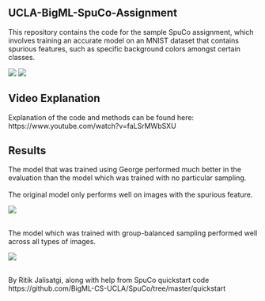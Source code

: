 ## UCLA-BigML-SpuCo-Assignment
<p>This repository contains the code for the sample SpuCo assignment, which involves training an accurate model on an MNIST dataset that contains spurious features, such as specific background colors amongst certain classes.</p>
<img src="https://github.com/user-attachments/assets/736bb535-ebcd-4d57-a059-e900f92f9c99">
<img src="https://github.com/user-attachments/assets/b4bea687-78af-4f7d-a6dd-2ebe58b55d9b">

## Video Explanation
<p>Explanation of the code and methods can be found here:<br>
https://www.youtube.com/watch?v=faLSrMWbSXU</p>

## Results
<p>The model that was trained using George performed much better in the evaluation than the model which was trained with no particular sampling.<br>
<br>The original model only performs well on images with the spurious feature.</p>
<img src="https://github.com/user-attachments/assets/3478714e-70d0-42cc-8580-265d0d91755a">
<p><br>The model which was trained with group-balanced sampling performed well across all types of images.</p>
<img src="https://github.com/user-attachments/assets/f64db5bb-9f13-4693-9b06-4d392e4e483a">

<p><br>By Ritik Jalisatgi, along with help from SpuCo quickstart code<br>
https://github.com/BigML-CS-UCLA/SpuCo/tree/master/quickstart</p>
